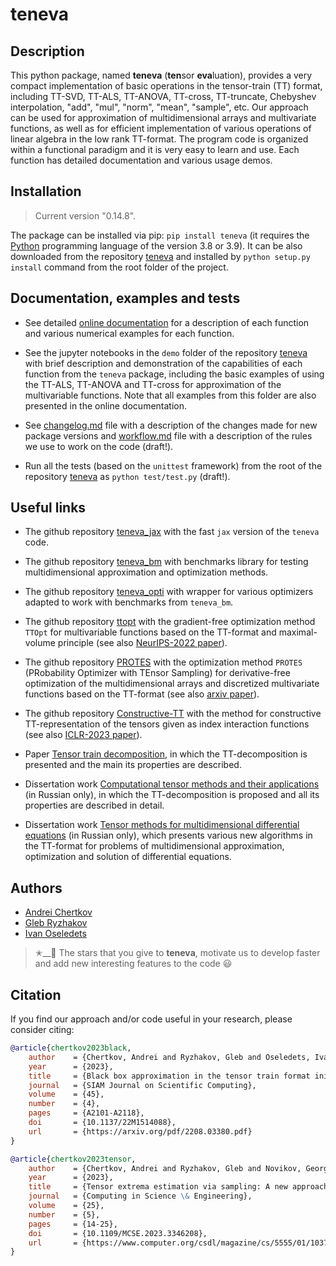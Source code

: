 # teneva


## Description

This python package, named **teneva** (**ten**sor **eva**luation), provides a very compact implementation of basic operations in the tensor-train (TT) format, including TT-SVD, TT-ALS, TT-ANOVA, TT-cross, TT-truncate, Chebyshev interpolation, "add", "mul", "norm", "mean", "sample", etc. Our approach can be used for approximation of multidimensional arrays and multivariate functions, as well as for efficient implementation of various operations of linear algebra in the low rank TT-format. The program code is organized within a functional paradigm and it is very easy to learn and use. Each function has detailed documentation and various usage demos.


## Installation

> Current version "0.14.8".

The package can be installed via pip: `pip install teneva` (it requires the [Python](https://www.python.org) programming language of the version 3.8 or 3.9). It can be also downloaded from the repository [teneva](https://github.com/AndreiChertkov/teneva) and installed by `python setup.py install` command from the root folder of the project.


## Documentation, examples and tests

- See detailed [online documentation](https://teneva.readthedocs.io) for a description of each function and various numerical examples for each function.

- See the jupyter notebooks in the `demo` folder of the repository [teneva](https://github.com/AndreiChertkov/teneva) with brief description and demonstration of the capabilities of each function from the `teneva` package, including the basic examples of using the TT-ALS, TT-ANOVA and TT-cross for approximation of the multivariable functions. Note that all examples from this folder are also presented in the online documentation.

- See [changelog.md](https://github.com/AndreiChertkov/teneva/blob/master/changelog.md) file with a description of the changes made for new package versions and [workflow.md](https://github.com/AndreiChertkov/teneva/blob/master/workflow.md) file with a description of the rules we use to work on the code (draft!).

- Run all the tests (based on the `unittest` framework) from the root of the repository [teneva](https://github.com/AndreiChertkov/teneva) as `python test/test.py` (draft!).


## Useful links

- The github repository [teneva_jax](https://github.com/AndreiChertkov/teneva_jax) with the fast `jax` version of the `teneva` code.

- The github repository [teneva_bm](https://github.com/AndreiChertkov/teneva_bm) with benchmarks library for testing multidimensional approximation and optimization methods.

- The github repository [teneva_opti](https://github.com/AndreiChertkov/teneva_opti) with wrapper for various optimizers adapted to work with benchmarks from `teneva_bm`.

- The github repository [ttopt](https://github.com/AndreiChertkov/ttopt) with the gradient-free optimization method `TTOpt` for multivariable functions based on the TT-format and maximal-volume principle (see also [NeurIPS-2022 paper](https://proceedings.neurips.cc/paper_files/paper/2022/hash/a730abbcd6cf4a371ca9545db5922442-Abstract-Conference.html)).

- The github repository [PROTES](https://github.com/anabatsh/PROTES) with the optimization method `PROTES` (PRobability Optimizer with TEnsor Sampling) for derivative-free optimization of the multidimensional arrays and discretized multivariate functions based on the TT-format (see also [arxiv paper](https://arxiv.org/pdf/2301.12162.pdf)).

- The github repository [Constructive-TT](https://github.com/G-Ryzhakov/Constructive-TT) with the method for constructive TT-representation of the tensors given as index interaction functions (see also [ICLR-2023 paper](https://openreview.net/forum?id=yLzLfM-Esnu)).

- Paper [Tensor train decomposition](https://sites.pitt.edu/~sjh95/related_papers/tensor_train_decomposition.pdf), in which the TT-decomposition is presented and the main its properties are described.

- Dissertation work [Computational tensor methods and their applications](https://disk.yandex.ru/i/JEQXcFQlGuntyQ) (in Russian only), in which the TT-decomposition is proposed and all its properties are described in detail.

- Dissertation work [Tensor methods for multidimensional differential equations](https://www.hse.ru/sci/diss/847453144) (in Russian only), which presents various new algorithms in the TT-format for problems of multidimensional approximation, optimization and solution of differential equations.


## Authors

- [Andrei Chertkov](https://github.com/AndreiChertkov)
- [Gleb Ryzhakov](https://github.com/G-Ryzhakov)
- [Ivan Oseledets](https://github.com/oseledets)

> ✭__🚂  The stars that you give to **teneva**, motivate us to develop faster and add new interesting features to the code 😃


## Citation

If you find our approach and/or code useful in your research, please consider citing:

```bibtex
@article{chertkov2023black,
    author    = {Chertkov, Andrei and Ryzhakov, Gleb and Oseledets, Ivan},
    year      = {2023},
    title     = {Black box approximation in the tensor train format initialized by {ANOVA} decomposition},
    journal   = {SIAM Journal on Scientific Computing},
    volume    = {45},
    number    = {4},
    pages     = {A2101-A2118},
    doi       = {10.1137/22M1514088},
    url       = {https://arxiv.org/pdf/2208.03380.pdf}
}
```

```bibtex
@article{chertkov2023tensor,
    author    = {Chertkov, Andrei and Ryzhakov, Gleb and Novikov, Georgii and Oseledets, Ivan},
    year      = {2023},
    title     = {Tensor extrema estimation via sampling: A new approach for determining min/max elements},
    journal   = {Computing in Science \& Engineering},
    volume    = {25},
    number    = {5},
    pages     = {14-25},
    doi       = {10.1109/MCSE.2023.3346208},
    url       = {https://www.computer.org/csdl/magazine/cs/5555/01/10374217/1TbVVdPBCtW}
}
```